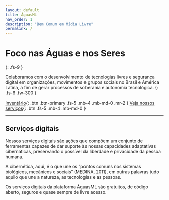 ```yaml
---
layout: default
title: ÁguasML
nav_order: 1
description: "Bem Comum em Mídia Livre"
permalink: /
---
```


# Foco nas Águas e nos Seres
{: .fs-9 }

Colaboramos com o desenvolvimento de tecnologias livres e segurança digital em organizações, movimentos e grupos sociais no Brasil e América Latina, a fim de gerar processos de soberania e autonomia tecnológica.
{: .fs-6 .fw-300 }

[Inventário](/docs/ativos){: .btn .btn-primary .fs-5 .mb-4 .mb-md-0 .mr-2 } [Veja nossos serviços](https://graficos.aguas.ml){: .btn .fs-5 .mb-4 .mb-md-0 }

---

## Serviços digitais

Nossos serviços digitais são ações que compõem um conjunto de ferramentas capazes de dar suporte às nossas capacidades adaptativas cibernáticas, preservando o possível da liberdade e privacidade da pessoa humana.

A cibernética, aqui, é o que une os “pontos comuns nos sistemas biológicos, mecânicos e sociais” (MEDINA, 2011), em outras palavras tudo aquilo que une a natureza, as tecnologias e as pessoas.

Os serviços digitais da plataforma ÁguasML são gratuitos, de código aberto, seguros e quase sempre de livre acesso.